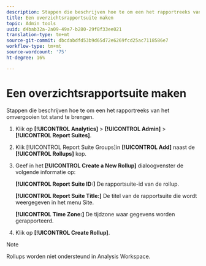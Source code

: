 ```yaml
---
description: Stappen die beschrijven hoe te om een het rapportreeks van het omvergooien tot stand te brengen.
title: Een overzichtsrapportsuite maken
topic: Admin tools
uuid: d4bab32a-2a09-49a7-b280-29f8f33ee021
translation-type: tm+mt
source-git-commit: dbcdabdfd53b9d65d72e6269fcd25ac7118586e7
workflow-type: tm+mt
source-wordcount: '75'
ht-degree: 16%

---
```



# Een overzichtsrapportsuite maken

Stappen die beschrijven hoe te om een het rapportreeks van het omvergooien tot stand te brengen.

1. Klik op **[!UICONTROL Analytics]** > **[!UICONTROL Admin]** > **[!UICONTROL Report Suites]**.
1. Klik [!UICONTROL Report Suite Groups]in **[!UICONTROL Add]** naast de **[!UICONTROL Rollups]** kop.
1. Geef in het **[!UICONTROL Create a New Rollup]** dialoogvenster de volgende informatie op:

   **[!UICONTROL Report Suite ID:]** De rapportsuite-id van de rollup.

   **[!UICONTROL Report Suite Title:]** De titel van de rapportsuite die wordt weergegeven in het menu Site.

   **[!UICONTROL Time Zone:]** De tijdzone waar gegevens worden gerapporteerd.
1. Klik op **[!UICONTROL Create Rollup]**.

>[!NOTE]
>
>Rollups worden niet ondersteund in Analysis Workspace.
